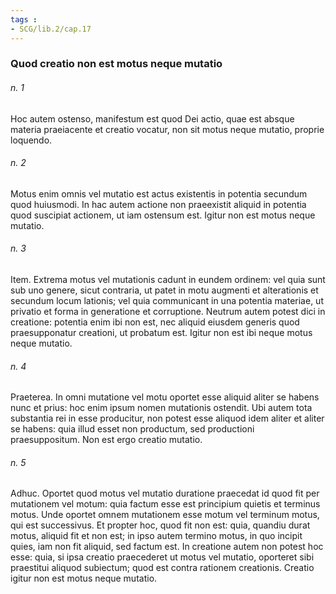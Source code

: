 ```yaml
---
tags : 
- SCG/lib.2/cap.17
---
```


### Quod creatio non est motus neque mutatio

###### n. 1
Hoc autem ostenso, manifestum est quod Dei actio, quae est absque materia praeiacente et creatio vocatur, non sit motus neque mutatio, proprie loquendo.

###### n. 2
Motus enim omnis vel mutatio est actus existentis in potentia secundum quod huiusmodi. In hac autem actione non praeexistit aliquid in potentia quod suscipiat actionem, ut iam ostensum est. Igitur non est motus neque mutatio.

###### n. 3
Item. Extrema motus vel mutationis cadunt in eundem ordinem: vel quia sunt sub uno genere, sicut contraria, ut patet in motu augmenti et alterationis et secundum locum lationis; vel quia communicant in una potentia materiae, ut privatio et forma in generatione et corruptione. Neutrum autem potest dici in creatione: potentia enim ibi non est, nec aliquid eiusdem generis quod praesupponatur creationi, ut probatum est. Igitur non est ibi neque motus neque mutatio.

###### n. 4
Praeterea. In omni mutatione vel motu oportet esse aliquid aliter se habens nunc et prius: hoc enim ipsum nomen mutationis ostendit. Ubi autem tota substantia rei in esse producitur, non potest esse aliquod idem aliter et aliter se habens: quia illud esset non productum, sed productioni praesuppositum. Non est ergo creatio mutatio.

###### n. 5
Adhuc. Oportet quod motus vel mutatio duratione praecedat id quod fit per mutationem vel motum: quia factum esse est principium quietis et terminus motus. Unde oportet omnem mutationem esse motum vel terminum motus, qui est successivus. Et propter hoc, quod fit non est: quia, quandiu durat motus, aliquid fit et non est; in ipso autem termino motus, in quo incipit quies, iam non fit aliquid, sed factum est. In creatione autem non potest hoc esse: quia, si ipsa creatio praecederet ut motus vel mutatio, oporteret sibi praestitui aliquod subiectum; quod est contra rationem creationis. Creatio igitur non est motus neque mutatio.

